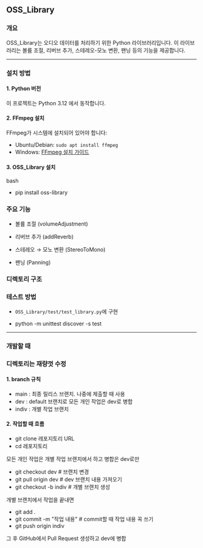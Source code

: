 ## OSS_Library

### 개요
OSS_Library는 오디오 데이터를 처리하기 위한 Python 라이브러리입니다. 이 라이브러리는 볼륨 조절, 리버브 추가, 스테레오-모노 변환, 팬닝 등의 기능을 제공합니다.

---

### 설치 방법

#### 1. Python 버전

이 프로젝트는 Python 3.12 에서 동작합니다.

#### 2. FFmpeg 설치

FFmpeg가 시스템에 설치되어 있어야 합니다:
- Ubuntu/Debian: `sudo apt install ffmpeg`
- Windows: [FFmpeg 설치 가이드](https://ffmpeg.org/download.html)

#### 3. OSS_Library 설치

bash

 - pip install oss-library

### 주요 기능

 - 볼륨 조절 (volumeAdjustment)

 - 리버브 추가 (addReverb)

 - 스테레오 → 모노 변환 (StereoToMono)

 - 팬닝 (Panning)

### 디렉토리 구조

### 테스트 방법

 - `OSS_Library/test/test_library.py`에 구현

 - python -m unittest discover -s test

--------------------------------------------------------------------
### 개발할 때

### 디렉토리는 재량껏 수정

#### 1. branch 규칙

 - main : 최종 릴리스 브랜치. 나중에 제출할 때 사용
 - dev : default 브랜치로 모든 개인 작업은 dev로 병합
 - indiv : 개별 작업 브랜치

#### 2. 작업할 때 흐름

 - git clone 레포지토리 URL
 - cd 레포지토리

모든 개인 작업은 개별 작업 브랜치에서 하고 병합은 dev로만

 - git checkout dev   # 브랜치 변경
 - git pull origin dev   # dev 브랜치 내용 가져오기
 - git checkout -b indiv   # 개별 브랜치 생성

개별 브랜치에서 작업을 끝내면

 - git add . 
 - git commit -m "작업 내용"   # commit할 때 작업 내용 꼭 쓰기
 - git push origin indiv

그 후 GitHub에서 Pull Request 생성하고 dev에 병합